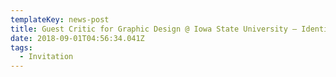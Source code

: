 ```yaml
---
templateKey: news-post
title: Guest Critic for Graphic Design @ Iowa State University — Identity Design
date: 2018-09-01T04:56:34.041Z
tags:
  - Invitation
---
```

